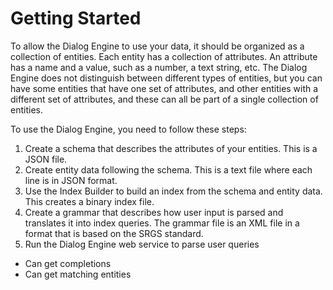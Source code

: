 <!--
NavPath: Knowledge Exploration Service
LinkLabel: Getting Started
Url: KES/documentation/start
Weight: 100
-->

# Getting Started
To allow the Dialog Engine to use your data, it should be organized as a collection of entities. Each entity has a collection of attributes. An attribute has a name and a value, such as a number, a text string, etc.
The Dialog Engine does not distinguish between different types of entities, but you can have some entities that have one set of attributes, and other entities with a different set of attributes, and these can all be part of a single collection of entities.

To use the Dialog Engine, you need to follow these steps:
1. Create a schema that describes the attributes of your entities. This is a JSON file.
2. Create entity data following the schema. This is a text file where each line is in JSON format.
3. Use the Index Builder to build an index from the schema and entity data. This creates a binary index file.
4. Create a grammar that describes how user input is parsed and translates it into index queries. The grammar file is an XML file in a format that is based on the SRGS standard.
5. Run the Dialog Engine web service to parse user queries
  * Can get completions
  * Can get matching entities

